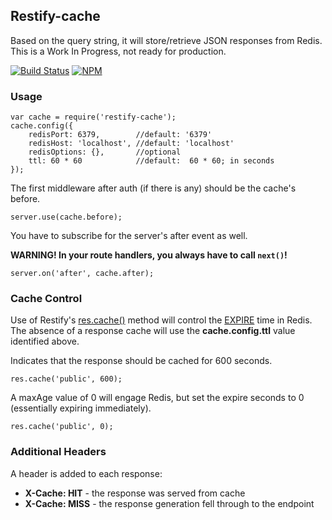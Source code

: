 Restify-cache
-------------
Based on the query string, it will store/retrieve JSON responses from Redis.
This is a Work In Progress, not ready for production.

[![Build Status](https://travis-ci.org/gergelyke/restify-cache.png?branch=feature/test)](https://travis-ci.org/gergelyke/restify-cache)
[![NPM](https://nodei.co/npm/restify-cache.png)](https://nodei.co/npm/restify-cache/)


### Usage ###

```
var cache = require('restify-cache');
cache.config({
    redisPort: 6379,        //default: '6379'
    redisHost: 'localhost', //default: 'localhost'
    redisOptions: {},       //optional
    ttl: 60 * 60            //default:  60 * 60; in seconds
});
```

The first middleware after auth (if there is any) should be the cache's before.

```
server.use(cache.before);
```

You have to subscribe for the server's after event as well.

__WARNING! In your route handlers, you always have to call `next()`!__

```
server.on('after', cache.after);
```

### Cache Control ###
Use of Restify's [res.cache()](http://mcavage.me/node-restify/#Response-API) method will control the [EXPIRE](http://redis.io/commands/expire) time in Redis.  The absence of a response cache will use the **cache.config.ttl** value identified above.

Indicates that the response should be cached for 600 seconds.
```
res.cache('public', 600);
```

A maxAge value of 0 will engage Redis, but set the expire seconds to 0 (essentially expiring immediately).
```
res.cache('public', 0);
```

### Additional Headers ###
A header is added to each response:

* __X-Cache: HIT__ - the response was served from cache
* __X-Cache: MISS__ - the response generation fell through to the endpoint
